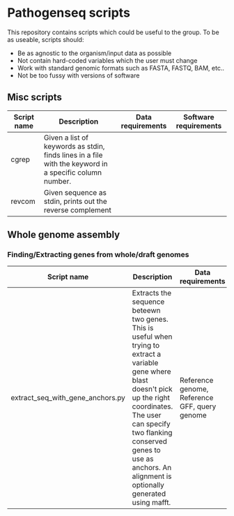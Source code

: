 # Pathogenseq scripts

This repository contains scripts which could be useful to the group.
To be as useable, scripts should:
* Be as agnostic to the organism/input data as possible
* Not contain hard-coded variables which the user must change
* Work with standard genomic formats such as FASTA, FASTQ, BAM, etc..
* Not be too fussy with versions of software

## Misc scripts

|  Script name               |  Description   |          Data requirements          | Software requirements |
|----------------------------------|---------|-------------------------|--|
| cgrep    | Given a list of keywords as stdin, finds lines in a file with the keyword in a specific column number. |  | |
| revcom    | Given sequence as stdin, prints out the reverse complement |  | |


## Whole genome assembly
### Finding/Extracting genes from whole/draft genomes

|  Script name               |  Description   |          Data requirements          | Software requirements |
|----------------------------------|---------|-------------------------|--|
| extract_seq_with_gene_anchors.py    | Extracts the sequence beteewn two genes. This is useful when trying to extract a variable gene where blast doesn't pick up the right coordinates. The user can specify two flanking conserved genes to use as anchors. An alignment is optionally generated using mafft. | Reference genome, Reference GFF, query genome | biopython, blast, samtools, mafft                    |

